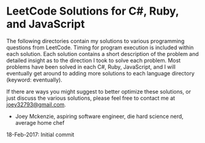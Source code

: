 # LeetCode Solutions for C#, Ruby, and JavaScript


The following directories contain my solutions to various programming questions
from LeetCode. Timing for program execution is included within each solution.
Each solution contains a short description of the problem and detailed insight
as to the direction I took to solve each problem. Most problems have been solved
in each C#, Ruby, JavaScript, and I will eventually get around to adding more solutions
to each language directory (keyword: eventually).

If there are ways you might suggest to better optimize these solutions, or just
discuss the various solutions, please feel free to contact me at joey32793@gmail.com.

- Joey Mckenzie, aspiring software engineer, die hard science nerd, average home chef

18-Feb-2017: Initial commit
